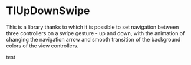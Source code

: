 # TIUpDownSwipe
This is a library thanks to which it is possible to set navigation between three controllers on a swipe gesture - up and down, with the animation of changing the navigation arrow and smooth transition of the background colors of the view controllers.

test
